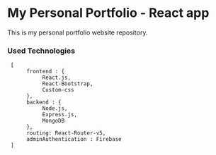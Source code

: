 # My Personal Portfolio - React app

This is my personal portfolio website repository.

### Used Technologies

     [
          frontend : {
               React.js,
               React-Bootstrap,
               Custom-css
          },
          backend : {
               Node.js,
               Express.js,
               MongoDB
          },
          routing: React-Router-v5,
          adminAuthentication : Firebase
     ]

